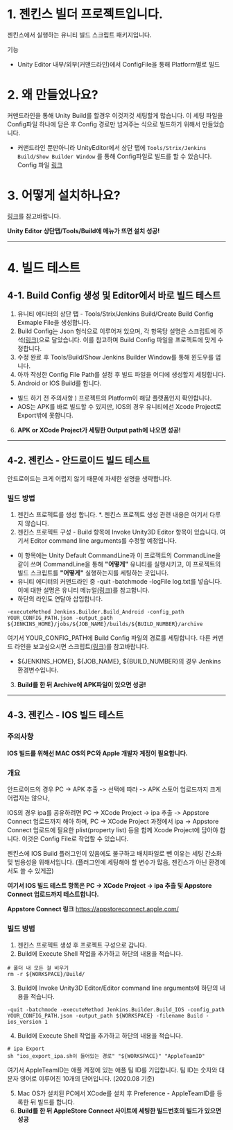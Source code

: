 # 1. 젠킨스 빌더 프로젝트입니다.
젠킨스에서 실행하는 유니티 빌드 스크립트 패키지입니다.

기능
- Unity Editor 내부/외부(커맨드라인)에서 ConfigFile을 통해 Platform별로 빌드

# 2. 왜 만들었나요?
커맨드라인을 통해 Unity Build를 할경우 이것저것 세팅할게 많습니다.
이 세팅 파일을 Config파일 하나에 담은 후 Config 경로만 넘겨주는 식으로 빌드하기 위해서 만들었습니다.

+ 커맨드라인 뿐만아니라 UnityEditor에서 상단 탭에 `Tools/Strix/Jenkins Build/Show Builder Window` 를 통해 Config파일로 빌드를 할 수 있습니다.
Config 파일 [링크](https://github.com/KorStrix/Unity_JenkinsBuilder/blob/master/Editor/BuildConfig.cs)


# 3. 어떻게 설치하나요?
[링크](https://github.com/KorStrix/Unity_DevelopmentDocs/blob/master/GitHub/UnityPackage.md)를 참고바랍니다.

**Unity Editor 상단탭/Tools/Build에 메뉴가 뜨면 설치 성공!**

---
# 4. 빌드 테스트

## 4-1. Build Config 생성 및 Editor에서 바로 빌드 테스트
1. 유니티 에디터의 상단 탭 - Tools/Strix/Jenkins Build/Create Build Config Exmaple File을 생성합니다.
2. Build Config는 Json 형식으로 이루어져 있으며, 각 항목당 설명은 스크립트에 주석[(링크)](https://github.com/KorStrix/Unity_JenkinsBuilder/blob/master/Editor/BuildConfig.cs)으로 달았습니다.
이를 참고하며 Build Config 파일을 프로젝트에 맞게 수정합니다.
3. 수정 완료 후 Tools/Build/Show Jenkins Builder Window를 통해 윈도우를 엽니다.
4. 아까 작성한 Config File Path를 설정 후 빌드 파일을 어디에 생성할지 세팅합니다.
5. Android or IOS Build를 합니다.
* 빌드 하기 전 주의사항 ) 프로젝트의 Platform이 해당 플랫폼인지 확인합니다.
* AOS는 APK를 바로 빌드할 수 있지만, IOS의 경우 유니티에선 Xcode Project로 Export밖에 못합니다.

6. **APK or XCode Project가 세팅한 Output path에 나오면 성공!**

---
## 4-2. 젠킨스 - 안드로이드 빌드 테스트

안드로이드는 크게 어렵지 않기 때문에 자세한 설명을 생략합니다.

### 빌드 방법

1. 젠킨스 프로젝트를 생성 합니다.
*. 젠킨스 프로젝트 생성 관련 내용은 여기서 다루지 않습니다.
2. 젠킨스 프로젝트 구성 - Build 항목에 Invoke Unity3D Editor 항목이 있습니다. 여기서 Editor command line arguments를 수정할 예정입니다.
* 이 항목에는 Unity Default CommandLine과 이 프로젝트의 CommandLine을 같이 쓰며 CommandLine을 통해 **"어떻게"** 유니티를 실행시키고, 이 프로젝트의 빌드 스크립트를 **"어떻게"** 실행하는지를 세팅하는 곳입니다.
* 유니티 에디터의 커맨드라인 중 -quit -batchmode -logFile log.txt를 넣습니다. 이에 대한 설명은 유니티 메뉴얼[(링크)](https://docs.unity3d.com/kr/530/Manual/CommandLineArguments.html)를 참고합니다.
* 하단의 라인도 연달아 삽입합니다.
```
-executeMethod Jenkins.Builder.Build_Android -config_path YOUR_CONFIG_PATH.json -output_path ${JENKINS_HOME}/jobs/${JOB_NAME}/builds/${BUILD_NUMBER}/archive
```
여기서 YOUR_CONFIG_PATH에 Build Config 파일의 경로를 세팅합니다.
다른 커맨드 라인을 보고싶으시면 스크립트[(링크)](https://github.com/KorStrix/Unity_JenkinsBuilder/blob/eb5f4c29fe026abfbbdf7977ca4295948cfb8106/Editor/JenkinsBuilder.cs#L60)를 참고바랍니다.

- ${JENKINS_HOME}, ${JOB_NAME}, ${BUILD_NUMBER}의 경우 Jenkins 환경변수입니다.


3. **Build를 한 뒤 Archive에 APK파일이 있으면 성공!**

---
## 4-3. 젠킨스 - IOS 빌드 테스트

### 주의사항
**IOS 빌드를 위해선 MAC OS의 PC와 Apple 개발자 계정이 필요합니다.**

### 개요
안드로이드의 경우 PC -> APK 추출 -> 선택에 따라 -> APK 스토어 업로드까지 크게 어렵지는 않으나,

IOS의 경우 ipa를 공유하려면 
PC -> XCode Project -> ipa 추출 -> Appstore Connect 업로드까지 해아 하며,
PC -> XCode Project 과정에서  ipa -> Appstore Connect 업로드에 필요한 plist(property list) 등을 함께 Xcode Project에 담아야 합니다. 이것은 Config File로 작업할 수 있습니다.

젠킨스에 IOS Build 플러그인이 있음에도 불구하고 배치파일로 뺀 이유는 세팅 간소화 및 범용성을 위해서입니다.
(플러그인에 세팅해야 할 변수가 많음, 젠킨스가 아닌 환경에서도 쓸 수 있게끔)

**여기서 IOS 빌드 테스트 항목은 PC -> XCode Project -> ipa 추출 및 Appstore Connect 업로드까지 테스트합니다.**

**Appstore Connect 링크**
https://appstoreconnect.apple.com/

### 빌드 방법
1. 젠킨스 프로젝트 생성 후 프로젝트 구성으로 갑니다.
2. Build에 Execute Shell 작업을 추가하고 하단의 내용을 적습니다.
```
# 폴더 내 모든 걸 비우기
rm -r ${WORKSPACE}/Build/
```
3. Build에 Invoke Unity3D Editor/Editor command line arguments에 하단의 내용을 적습니다.
```
-quit -batchmode -executeMethod Jenkins.Builder.Build_IOS -config_path YOUR_CONFIG_PATH.json -output_path ${WORKSPACE} -filename Build -ios_version 1
```

4. Build에 Execute Shell 작업을 추가하고 하단의 내용을 적습니다.
```
# ipa Export
sh "ios_export_ipa.sh이 들어있는 경로" "${WORKSPACE}" "AppleTeamID"
``` 
여기서 AppleTeamID는 애플 계정에 있는 애플 팀 ID를 기입합니다. 팀 ID는 숫자와 대문자 영어로 이루어진 10개의 단어입니다. (2020.08 기준)

5. Mac OS가 설치된 PC에서 XCode를 설치 후 Preference - AppleTeamID를 등록한 뒤 빌드를 합니다.
6. **Build를 한 뒤 AppleStore Connect 사이트에 세팅한 빌드번호의 빌드가 있으면 성공**

